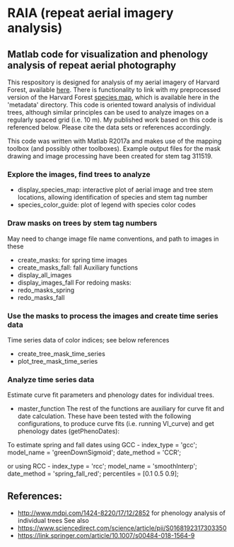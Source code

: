 # RAIA (repeat aerial imagery analysis)

## Matlab code for visualization and phenology analysis of repeat aerial photography

This respository is designed for analysis of my aerial imagery of Harvard Forest, available [here](http://harvardforest.fas.harvard.edu:8080/exist/apps/datasets/showData.html?id=hf294). There is functionality to link with my preprocessed version of the Harvard Forest [species map](http://harvardforest.fas.harvard.edu:8080/exist/apps/datasets/showData.html?id=hf253), which is available here in the 'metadata' directory. This code is oriented toward analysis of individual trees, although similar principles can be used to analyze images on a regularly spaced grid (i.e. 10 m). My published work based on this code is referenced below. Please cite the data sets or references accordingly.

This code was written with Matlab R2017a and makes use of the mapping toolbox (and possibly other toolboxes). Example output files for the mask drawing and image processing have been created for stem tag 311519.

### Explore the images, find trees to analyze
- display_species_map: interactive plot of aerial image and tree stem locations, allowing identification of species and stem tag number
- species_color_guide: plot of legend with species color codes

### Draw masks on trees by stem tag numbers
May need to change image file name conventions, and path to images in these
- create_masks: for spring time images
- create_masks_fall: fall
Auxiliary functions
- display_all_images
- display_images_fall
For redoing masks:
- redo_masks_spring
- redo_masks_fall

### Use the masks to process the images and create time series data
Time series data of color indices; see below references
- create_tree_mask_time_series
- plot_tree_mask_time_series

### Analyze time series data
Estimate curve fit parameters and phenology dates for individual trees.
- master_function
The rest of the functions are auxiliary for curve fit and date calculation. These have been tested with the following configurations, to produce curve fits (i.e. running VI_curve) and get phenology dates (getPhenoDates):

To estimate spring and fall dates using GCC -
index_type = 'gcc';
model_name = 'greenDownSigmoid';
date_method = 'CCR';

or using RCC -
index_type = 'rcc';
model_name = 'smoothInterp';
date_method = 'spring_fall_red'; 
percentiles = [0.1 0.5 0.9];

## References:
- http://www.mdpi.com/1424-8220/17/12/2852
for phenology analysis of individual trees
See also
- https://www.sciencedirect.com/science/article/pii/S0168192317303350
- https://link.springer.com/article/10.1007/s00484-018-1564-9